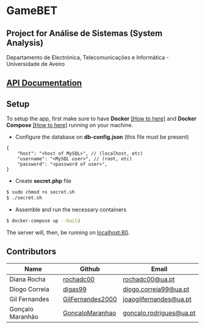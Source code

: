 # GameBET

## Project for Análise de Sistemas (System Analysis)

Departamento de Electrónica, Telecomunicações e Informática - Universidade de Aveiro

## [API Documentation](app/api/README.md)

## Setup
To setup the app, first make sure to have **Docker** [[How to here]](https://www.digitalocean.com/community/tutorials/how-to-install-and-use-docker-on-ubuntu-18-04) and **Docker Compose** [[How to here]](https://www.digitalocean.com/community/tutorials/how-to-install-and-use-docker-compose-on-ubuntu-20-04) running on your machine.


- Configure the database on **db-config.json** (this file must be present)
```json5
{
    "host": "<host of MySQL>", // (localhost, etc)
    "username": "<MySQL user>", // (root, etc)
    "password": "<password of user>",
}
```

- Create **secret.php** file
```bash
$ sudo chmod +x secret.sh
$ ./secret.sh
```

- Assemble and run the necessary containers
```bash
$ docker-compose up --build
```

The server will, then, be running on [localhost:80](http://localhost:80).

## Contributors
| Name | Github | Email |   
|------|--------|-------|
| Diana Rocha | [rochadc00](https://github.com/rochadc00) | rochadc00@ua.pt |
| Diogo Correia | [digas99](https://github.com/digas99) | diogo.correia99@ua.pt |
| Gil Fernandes | [GilFernandes2000](https://github.com/GilFernandes2000) | joaogilfernandes@ua.pt |
| Gonçalo Maranhão | [GoncaloMaranhao](https://github.com/GoncaloMaranhao) | goncalo.rodrigues@ua.pt |
